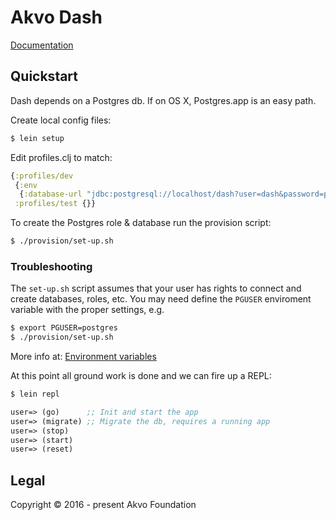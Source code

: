 # Akvo Dash

[Documentation](doc/index.html)

## Quickstart
Dash depends on a Postgres db. If on OS X, Postgres.app is an easy path.

Create local config files:
```sh
$ lein setup
```

Edit profiles.clj to match:
```clojure
{:profiles/dev
 {:env
  {:database-url "jdbc:postgresql://localhost/dash?user=dash&password=password"}}
 :profiles/test {}}
```

To create the Postgres role & database run the provision script:
``` sh
$ ./provision/set-up.sh
```

### Troubleshooting

The `set-up.sh` script assumes that your user has rights to connect and
create databases, roles, etc. You may need define the `PGUSER`
enviroment variable with the proper settings, e.g.

````sh
$ export PGUSER=postgres
$ ./provision/set-up.sh
````

More info at: [Environment
variables](http://www.postgresql.org/docs/current/static/libpq-envars.html)

At this point all ground work is done and we can fire up a REPL:
```sh
$ lein repl
```

```clojure
user=> (go)      ;; Init and start the app
user=> (migrate) ;; Migrate the db, requires a running app
user=> (stop)
user=> (start)
user=> (reset)
```


## Legal

Copyright © 2016 - present Akvo Foundation
